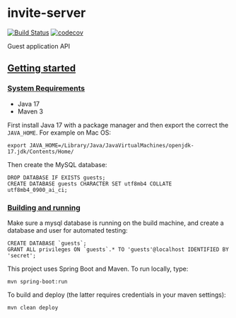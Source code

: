 # invite-server
[![Build Status](https://github.com/SURFnet/invite-server/actions/workflows/maven.yml/badge.svg)](https://github.com/SURFnet/invite-server/actions/workflows/maven.yml/badge.svg)
[![codecov](https://codecov.io/gh/SURFnet/invite-server/branch/main/graph/badge.svg?token=HZ7ES3TLQ9)](https://codecov.io/gh/SURFnet/invite-server)

Guest application API

## [Getting started](#getting-started)

### [System Requirements](#system-requirements)

- Java 17
- Maven 3

First install Java 17 with a package manager and then export the correct the `JAVA_HOME`. For example on Mac OS:
```
export JAVA_HOME=/Library/Java/JavaVirtualMachines/openjdk-17.jdk/Contents/Home/
```
Then create the MySQL database:
```
DROP DATABASE IF EXISTS guests;
CREATE DATABASE guests CHARACTER SET utf8mb4 COLLATE utf8mb4_0900_ai_ci;
```

### [Building and running](#building-and-running)
Make sure a mysql database is running on the build machine, and create a database and user for automated testing:

```
CREATE DATABASE `guests`;
GRANT ALL privileges ON `guests`.* TO 'guests'@localhost IDENTIFIED BY 'secret';
```

This project uses Spring Boot and Maven. To run locally, type:
```
mvn spring-boot:run
```
To build and deploy (the latter requires credentials in your maven settings):
```
mvn clean deploy
```
